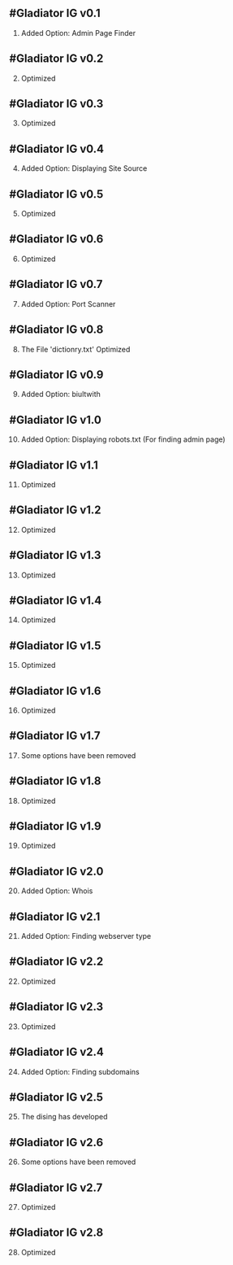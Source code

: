 #Gladiator IG v0.1
------------------
1. Added Option: Admin Page Finder

#Gladiator IG v0.2
------------------
2. Optimized

#Gladiator IG v0.3
------------------
3. Optimized

#Gladiator IG v0.4
------------------
4. Added Option: Displaying Site Source

#Gladiator IG v0.5
------------------
5. Optimized

#Gladiator IG v0.6
------------------
6. Optimized

#Gladiator IG v0.7
------------------
7. Added Option: Port Scanner

#Gladiator IG v0.8
------------------
8. The File 'dictionry.txt' Optimized

#Gladiator IG v0.9
------------------
9. Added Option: biultwith 

#Gladiator IG v1.0
------------------
10. Added Option: Displaying robots.txt (For finding admin page)

#Gladiator IG v1.1
------------------
11. Optimized

#Gladiator IG v1.2
------------------
12. Optimized

#Gladiator IG v1.3
------------------
13. Optimized

#Gladiator IG v1.4
------------------
14. Optimized

#Gladiator IG v1.5
------------------
15. Optimized

#Gladiator IG v1.6
------------------
16. Optimized

#Gladiator IG v1.7
------------------
17. Some options have been removed 

#Gladiator IG v1.8
------------------
18. Optimized

#Gladiator IG v1.9
------------------
19. Optimized

#Gladiator IG v2.0
------------------
20. Added Option: Whois

#Gladiator IG v2.1
------------------
21. Added Option: Finding webserver type

#Gladiator IG v2.2
------------------
22. Optimized
 
#Gladiator IG v2.3
------------------
23. Optimized
 
#Gladiator IG v2.4
------------------
24. Added Option: Finding subdomains

#Gladiator IG v2.5
------------------
25. The dising has developed

#Gladiator IG v2.6
------------------
26. Some options have been removed

#Gladiator IG v2.7
------------------
27. Optimized

#Gladiator IG v2.8
------------------
28. Optimized
